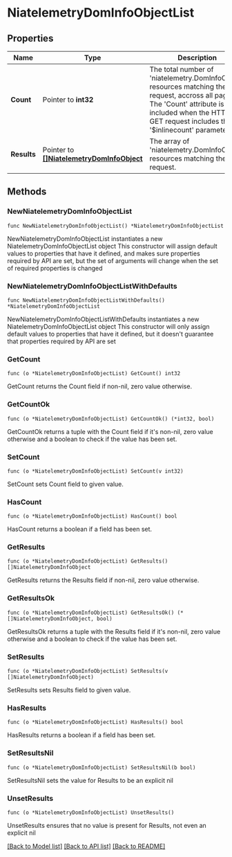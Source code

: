 # NiatelemetryDomInfoObjectList

## Properties

Name | Type | Description | Notes
------------ | ------------- | ------------- | -------------
**Count** | Pointer to **int32** | The total number of &#39;niatelemetry.DomInfoObject&#39; resources matching the request, accross all pages. The &#39;Count&#39; attribute is included when the HTTP GET request includes the &#39;$inlinecount&#39; parameter. | [optional] 
**Results** | Pointer to [**[]NiatelemetryDomInfoObject**](NiatelemetryDomInfoObject.md) | The array of &#39;niatelemetry.DomInfoObject&#39; resources matching the request. | [optional] 

## Methods

### NewNiatelemetryDomInfoObjectList

`func NewNiatelemetryDomInfoObjectList() *NiatelemetryDomInfoObjectList`

NewNiatelemetryDomInfoObjectList instantiates a new NiatelemetryDomInfoObjectList object
This constructor will assign default values to properties that have it defined,
and makes sure properties required by API are set, but the set of arguments
will change when the set of required properties is changed

### NewNiatelemetryDomInfoObjectListWithDefaults

`func NewNiatelemetryDomInfoObjectListWithDefaults() *NiatelemetryDomInfoObjectList`

NewNiatelemetryDomInfoObjectListWithDefaults instantiates a new NiatelemetryDomInfoObjectList object
This constructor will only assign default values to properties that have it defined,
but it doesn't guarantee that properties required by API are set

### GetCount

`func (o *NiatelemetryDomInfoObjectList) GetCount() int32`

GetCount returns the Count field if non-nil, zero value otherwise.

### GetCountOk

`func (o *NiatelemetryDomInfoObjectList) GetCountOk() (*int32, bool)`

GetCountOk returns a tuple with the Count field if it's non-nil, zero value otherwise
and a boolean to check if the value has been set.

### SetCount

`func (o *NiatelemetryDomInfoObjectList) SetCount(v int32)`

SetCount sets Count field to given value.

### HasCount

`func (o *NiatelemetryDomInfoObjectList) HasCount() bool`

HasCount returns a boolean if a field has been set.

### GetResults

`func (o *NiatelemetryDomInfoObjectList) GetResults() []NiatelemetryDomInfoObject`

GetResults returns the Results field if non-nil, zero value otherwise.

### GetResultsOk

`func (o *NiatelemetryDomInfoObjectList) GetResultsOk() (*[]NiatelemetryDomInfoObject, bool)`

GetResultsOk returns a tuple with the Results field if it's non-nil, zero value otherwise
and a boolean to check if the value has been set.

### SetResults

`func (o *NiatelemetryDomInfoObjectList) SetResults(v []NiatelemetryDomInfoObject)`

SetResults sets Results field to given value.

### HasResults

`func (o *NiatelemetryDomInfoObjectList) HasResults() bool`

HasResults returns a boolean if a field has been set.

### SetResultsNil

`func (o *NiatelemetryDomInfoObjectList) SetResultsNil(b bool)`

 SetResultsNil sets the value for Results to be an explicit nil

### UnsetResults
`func (o *NiatelemetryDomInfoObjectList) UnsetResults()`

UnsetResults ensures that no value is present for Results, not even an explicit nil

[[Back to Model list]](../README.md#documentation-for-models) [[Back to API list]](../README.md#documentation-for-api-endpoints) [[Back to README]](../README.md)


